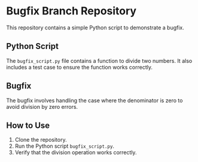 # Bugfix Branch Repository

This repository contains a simple Python script to demonstrate a bugfix.

## Python Script

The `bugfix_script.py` file contains a function to divide two numbers. It also includes a test case to ensure the function works correctly.

## Bugfix

The bugfix involves handling the case where the denominator is zero to avoid division by zero errors.

## How to Use

1. Clone the repository.
2. Run the Python script `bugfix_script.py`.
3. Verify that the division operation works correctly.

